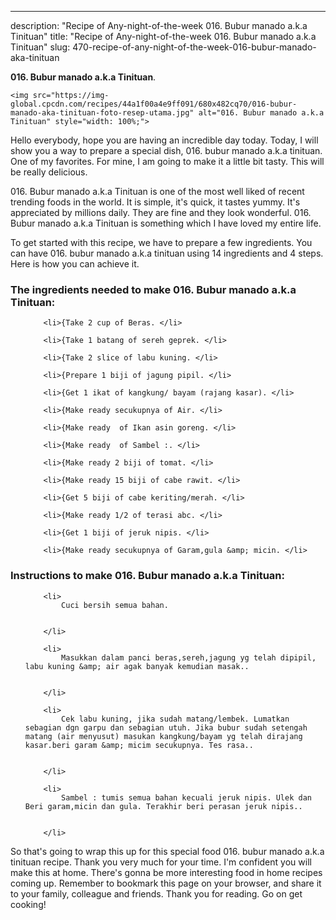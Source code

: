 ---
description: "Recipe of Any-night-of-the-week 016. Bubur manado a.k.a Tinituan"
title: "Recipe of Any-night-of-the-week 016. Bubur manado a.k.a Tinituan"
slug: 470-recipe-of-any-night-of-the-week-016-bubur-manado-aka-tinituan

<p>
	<strong>016. Bubur manado a.k.a Tinituan</strong>. 
	
</p>
<p>
	
	<img src="https://img-global.cpcdn.com/recipes/44a1f00a4e9ff091/680x482cq70/016-bubur-manado-aka-tinituan-foto-resep-utama.jpg" alt="016. Bubur manado a.k.a Tinituan" style="width: 100%;">
	
	
</p>
<p>
	Hello everybody, hope you are having an incredible day today. Today, I will show you a way to prepare a special dish, 016. bubur manado a.k.a tinituan. One of my favorites. For mine, I am going to make it a little bit tasty. This will be really delicious.
</p>
	
<p>
	
</p>
<p>
	016. Bubur manado a.k.a Tinituan is one of the most well liked of recent trending foods in the world. It is simple, it's quick, it tastes yummy. It's appreciated by millions daily. They are fine and they look wonderful. 016. Bubur manado a.k.a Tinituan is something which I have loved my entire life.
</p>

<p>
To get started with this recipe, we have to prepare a few ingredients. You can have 016. bubur manado a.k.a tinituan using 14 ingredients and 4 steps. Here is how you can achieve it.
</p>

<h3>The ingredients needed to make 016. Bubur manado a.k.a Tinituan:</h3>

<ol>
	
		<li>{Take 2 cup of Beras. </li>
	
		<li>{Take 1 batang of sereh geprek. </li>
	
		<li>{Take 2 slice of labu kuning. </li>
	
		<li>{Prepare 1 biji of jagung pipil. </li>
	
		<li>{Get 1 ikat of kangkung/ bayam (rajang kasar). </li>
	
		<li>{Make ready secukupnya of Air. </li>
	
		<li>{Make ready  of Ikan asin goreng. </li>
	
		<li>{Make ready  of Sambel :. </li>
	
		<li>{Make ready 2 biji of tomat. </li>
	
		<li>{Make ready 15 biji of cabe rawit. </li>
	
		<li>{Get 5 biji of cabe keriting/merah. </li>
	
		<li>{Make ready 1/2 of terasi abc. </li>
	
		<li>{Get 1 biji of jeruk nipis. </li>
	
		<li>{Make ready secukupnya of Garam,gula &amp; micin. </li>
	
</ol>
<p>
	
</p>

<h3>Instructions to make 016. Bubur manado a.k.a Tinituan:</h3>

<ol>
	
		<li>
			Cuci bersih semua bahan.
			
			
		</li>
	
		<li>
			Masukkan dalam panci beras,sereh,jagung yg telah dipipil, labu kuning &amp; air agak banyak kemudian masak..
			
			
		</li>
	
		<li>
			Cek labu kuning, jika sudah matang/lembek. Lumatkan sebagian dgn garpu dan sebagian utuh. Jika bubur sudah setengah matang (air menyusut) masukan kangkung/bayam yg telah dirajang kasar.beri garam &amp; micim secukupnya. Tes rasa..
			
			
		</li>
	
		<li>
			Sambel : tumis semua bahan kecuali jeruk nipis. Ulek dan Beri garam,micin dan gula. Terakhir beri perasan jeruk nipis..
			
			
		</li>
	
</ol>

<p>
	
</p>

<p>
	So that's going to wrap this up for this special food 016. bubur manado a.k.a tinituan recipe. Thank you very much for your time. I'm confident you will make this at home. There's gonna be more interesting food in home recipes coming up. Remember to bookmark this page on your browser, and share it to your family, colleague and friends. Thank you for reading. Go on get cooking!
</p>
